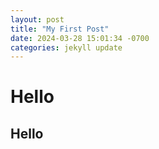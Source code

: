 ```yaml
---
layout: post
title: "My First Post"
date: 2024-03-28 15:01:34 -0700
categories: jekyll update
---
```

# Hello 
## Hello

